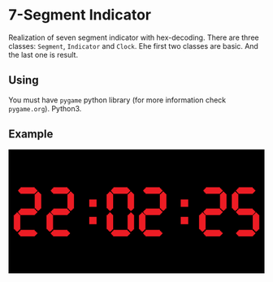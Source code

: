 # 7-Segment Indicator
Realization of seven segment indicator with hex-decoding. There are three classes: `Segment`, `Indicator` and `Clock`.
Еhe first two classes are basic. And the last one is result. 

## Using
You must have `pygame` python library (for more information check `pygame.org`). Python3.

## Example
![clock](res/time1.png)